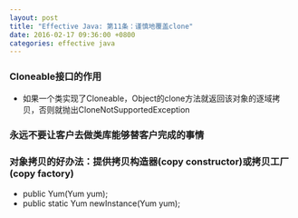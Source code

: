 ```yaml
---
layout: post
title: "Effective Java: 第11条：谨慎地覆盖clone"
date: 2016-02-17 09:36:00 +0800
categories: effective java
---
```

### Cloneable接口的作用
* 如果一个类实现了Cloneable，Object的clone方法就返回该对象的逐域拷贝，否则就抛出CloneNotSupportedException

### 永远不要让客户去做类库能够替客户完成的事情

### 对象拷贝的好办法：提供拷贝构造器(copy constructor)或拷贝工厂(copy factory)
* public Yum(Yum yum);
* public static Yum newInstance(Yum yum);
